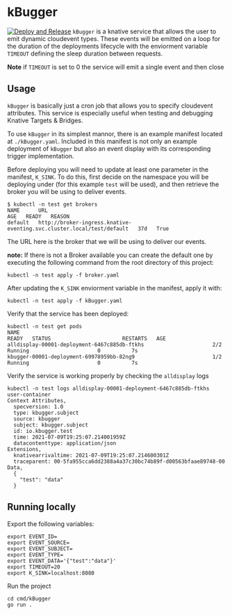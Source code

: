 # kBugger
[![Deploy and Release](https://github.com/JeffNeff/kBugger/actions/workflows/main.yml/badge.svg)](https://github.com/JeffNeff/kBugger/actions/workflows/main.yml)
`kBugger` is a knative service that allows the user to emit dynamic cloudevent types. 
These events will be emitted on a loop for the duration of the deployments lifecycle
with the enviorment variable `TIMEOUT` defining the sleep duration between requests. 

**Note** if `TIMEOUT` is set to 0 the service will emit a single event and then close

## Usage 
`kBugger` is basically just a cron job that allows you to specify cloudevent attributes. 
This service is especially useful when testing and debugging Knative Targets & Bridges.

To use `kBugger` in its simplest mannor, there is an example manifest located at `./kBugger.yaml`.
Included in this manifest is not only an example deployment of `kBugger` but also an
event display with its corresponding trigger implementation. 

Before deploying you will need to update at least one parameter in the manifest, `K_SINK`.
To do this, first decide on the namespace you will be deploying under (for this example `test` will be used),
and then retrieve the broker you will be using to deliver events.
```
$ kubectl -n test get brokers
NAME      URL                                                                     AGE   READY   REASON
default   http://broker-ingress.knative-eventing.svc.cluster.local/test/default   37d   True    
```

The URL here is the broker that we will be using to deliver our events. 

**note:** If there is not a Broker available you can create the default one by executing the following command from the root directory of this project:
```
kubectl -n test apply -f broker.yaml
```

After updating the `K_SINK` enviorment variable in the manifest, apply it with:
```
kubectl -n test apply -f kBugger.yaml
```

Verify that the service has been deployed:
```
kubectl -n test get pods
NAME                                                              READY   STATUS                       RESTARTS   AGE
alldisplay-00001-deployment-6467c885db-ftkhs                      2/2     Running                      0          7s
kbugger-00001-deployment-69978959bb-82ng9                         1/2     Running                      0          7s
```

Verify the service is working properly by checking the `alldisplay` logs
```
kubectl -n test logs alldisplay-00001-deployment-6467c885db-ftkhs user-container
Context Attributes,
  specversion: 1.0
  type: kbugger.subject
  source: kbugger
  subject: kbugger.subject
  id: io.kbugger.test
  time: 2021-07-09T19:25:07.214001959Z
  datacontenttype: application/json
Extensions,
  knativearrivaltime: 2021-07-09T19:25:07.214600301Z
  traceparent: 00-5fa955cca6dd2388a4a37c30bc74b89f-d00563bfaae89748-00
Data,
  {
    "test": "data"
  }
```



## Running locally

Export the following variables:
```
export EVENT_ID=
export EVENT_SOURCE=
export EVENT_SUBJECT=
export EVENT_TYPE=
export EVENT_DATA='{"test":"data"}'
export TIMEOUT=20
export K_SINK=localhost:8080
```

Run the project
```
cd cmd/kBugger
go run . 
```
